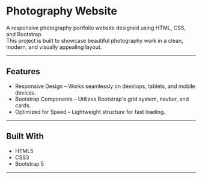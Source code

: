 # Photography Website

A responsive photography portfolio website designed using HTML, CSS, and Bootstrap.  
This project is built to showcase beautiful photography work in a clean, modern, and visually appealing layout.

---

## Features

- Responsive Design – Works seamlessly on desktops, tablets, and mobile devices.
- Bootstrap Components – Utilizes Bootstrap's grid system, navbar, and cards.
- Optimized for Speed – Lightweight structure for fast loading.

---

## Built With

- HTML5
- CSS3
- Bootstrap 5

---


